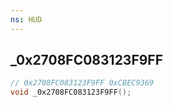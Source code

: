 ```yaml
---
ns: HUD
---
```

## _0x2708FC083123F9FF

```c
// 0x2708FC083123F9FF 0xCBEC9369
void _0x2708FC083123F9FF();
```


